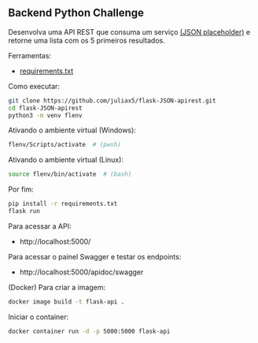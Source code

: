 ## Backend Python Challenge

Desenvolva uma API REST que consuma um serviço [(JSON placeholder)](https://jsonplaceholder.typicode.com/todos) e retorne uma lista com os 5 primeiros resultados.

Ferramentas:

-   [requirements.txt](https://github.com/juliax5/flask-JSON-apirest/blob/main/requirements.txt)

Como executar:

```sh
git clone https://github.com/juliax5/flask-JSON-apirest.git
cd flask-JSON-apirest
python3 -m venv flenv
```

Ativando o ambiente virtual (Windows):

```sh
flenv/Scripts/activate  # (pwsh)
```

Ativando o ambiente virtual (Linux):

```sh
source flenv/bin/activate  # (bash)
```

Por fim:

```sh
pip install -r requirements.txt
flask run
```

Para acessar a API:

-   http://localhost:5000/

Para acessar o painel Swagger e testar os endpoints:

-   http://localhost:5000/apidoc/swagger

(Docker) Para criar a imagem:

```sh
docker image build -t flask-api .
```

Iniciar o container:

```sh
docker container run -d -p 5000:5000 flask-api
```
